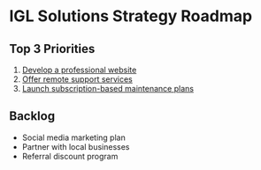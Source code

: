 # IGL Solutions Strategy Roadmap

## Top 3 Priorities
1. [Develop a professional website](actions/001-develop-website.md)
2. [Offer remote support services](actions/002-offer-remote-support.md)
3. [Launch subscription-based maintenance plans](actions/003-subscription-maintenance.md)

## Backlog
- Social media marketing plan
- Partner with local businesses
- Referral discount program
